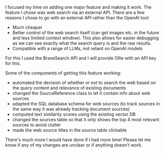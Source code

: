 I focused my time on adding one major feature and making it work. The feature I chose was web search via an external API. 
There are a few reasons I chose to go with an external API rather than the OpenAI tool:
- Much cheaper
- Better control of the web search itself (can get images etc. in the future and less limited context window). This also allows for easier debugging as we can see exactly what the search query is and the raw results.
- Compatible with a range of LLMs, not reliant on OpenAI models

For this I used the BraveSearch API and I will provide Ollie with an API key for this. 

Some of the components of getting this feature working:
- automated the decision of whether or not to search the web based on the query content and relevance of existing documents
- changed the SourceReference class to let it contain info about web sources
- adapted the SQL database schema for web sources (to track sources in the same way it was already tracking document sources)
- computed text similarity scores using the existing vector DB
- changed the sources table so that it only shows the top 4 most relevant sources to avoid clutter
- made the web source titles in the source table clickable

There's much more I would have done if I had more time! Please let me know if any of my changes are unclear or if anything doesn't work.

